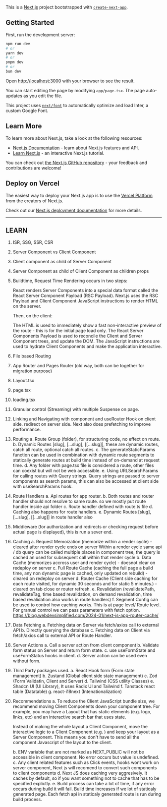 This is a [Next.js](https://nextjs.org/) project bootstrapped with [`create-next-app`](https://github.com/vercel/next.js/tree/canary/packages/create-next-app).

## Getting Started

First, run the development server:

```bash
npm run dev
# or
yarn dev
# or
pnpm dev
# or
bun dev
```

Open [http://localhost:3000](http://localhost:3000) with your browser to see the result.

You can start editing the page by modifying `app/page.tsx`. The page auto-updates as you edit the file.

This project uses [`next/font`](https://nextjs.org/docs/basic-features/font-optimization) to automatically optimize and load Inter, a custom Google Font.

## Learn More

To learn more about Next.js, take a look at the following resources:

- [Next.js Documentation](https://nextjs.org/docs) - learn about Next.js features and API.
- [Learn Next.js](https://nextjs.org/learn) - an interactive Next.js tutorial.

You can check out [the Next.js GitHub repository](https://github.com/vercel/next.js/) - your feedback and contributions are welcome!

## Deploy on Vercel

The easiest way to deploy your Next.js app is to use the [Vercel Platform](https://vercel.com/new?utm_medium=default-template&filter=next.js&utm_source=create-next-app&utm_campaign=create-next-app-readme) from the creators of Next.js.

Check out our [Next.js deployment documentation](https://nextjs.org/docs/deployment) for more details.

---

## LEARN

1. ISR, SSG, SSR, CSR

2. Server Component vs Client Component

3. Client component as child of Server Component

4. Server Component as child of Client Component as children props

5. Buildtime, Request Time
   Rendering occurs in two steps:

   React renders Server Components into a special data format called the React Server Component Payload (RSC Payload).
   Next.js uses the RSC Payload and Client Component JavaScript instructions to render HTML on the server.

   Then, on the client:

   The HTML is used to immediately show a fast non-interactive preview of the route - this is for the initial page load only.
   The React Server Components Payload is used to reconcile the Client and Server Component trees, and update the DOM.
   The JavaScript instructions are used to hydrate Client Components and make the application interactive.

6. File based Routing

7. App Router and Pages Router (old way, both can be together for migration purpose)

8. Layout.tsx

9. page.tsx

10. loading.tsx

11. Granular control (Streaming) with multiple Suspense on page.

12. Linking and Navigating with <Link> component and useRouter Hook on client side. redirect on server side. Next also does prefetching to improve performance.

13. Routing
    a. Route Group (folder), for structuring code, no effect on route.
    b. Dynamic Routes [slug], [...slug], [[...slug]], these are dynamic routes, catch all route, optional catch all routes.
    c. The generateStaticParams function can be used in combination with dynamic route segments to statically generate routes at build time instead of on-demand at request time.
    d. Any folder with page.tsx file is considered a route, other files can coexist but will not be web accessible.
    e. Using URLSearchParams for calling routes with Query strings. Query strings are passed to server components as search params, this can also be accessed at client side with useSearchParams hook.

14. Route Handlers
    a. Api routes for app router.
    b. Both routes and router handler should not resolve to same route. so we mostly put route handler inside api folder
    c. Route handler defined with route.ts file
    d. Caching also happens for route handlers.
    e. Dynamic Routes [slug], [...slug], [[...slug]] in route handler also

15. Middleware (for authorization and redirects or checking request before actual page is displayed), this is run a sever end.

16. Caching
    a. Request Memoization (memorize within a render cycle) - cleared after render cycle ends on server
    Within a render cycle same api / db query can be called multiple places in component tree, the query is cached an used for subsequent call within that render cycle
    b. Data Cache (memorizes accross user and render cycle) - doesnot clear on redeploy on server
    c. Full Route Cache (caching the full page a build time, any non dynamic page is cached, only updated on rebuild) - cleared on redeploy on server
    d. Router Cache (Client side caching for each route visited, for dynamic 30 seconds and for static 5 minutes.) - cleared on tab close or router refresh.
    e. Revalidation (revalidatePath, revalidateTag, time based revalidation, on demand revalidation, time based revalidation also works in route handlers)
    f. Segment Config can be used to control how caching works. This is at page level/ Route level. For granual control we can pass parameters with fetch option.
    https://blog.webdevsimplified.com/2024-01/next-js-app-router-cache/

17. Data Fetching
    a. Fetching data on Server via fetch/axios call to external API
    b. Directly querying the database
    c. Fetching data on Client via fetch/axios call to external API or Route Handler.

18. Server Actions
    a. Call a server action from client component
    b. Validate form status on Server and return form state.
    c. use useFormState and useFormStatus hooks in client.
    d. Server action can be used even without form.

19. Third Party packages used.
    a. React Hook form (Form state management)
    b. Zustand (Global client side state management)
    c. Zod (Form Validatin, Client and Server)
    d. Tailwind (CSS utility Classes)
    e. Shadcn UI (UI Library), It uses Radix UI and Tailwind
    f. Tanstack react table (Datatable)
    g. react-i18next (Intenationalization)

20. Recommendations
    a. To reduce the Client JavaScript bundle size, we recommend moving Client Components down your component tree.
    For example, you may have a Layout that has static elements (e.g. logo, links, etc) and an interactive search bar that uses state.

    Instead of making the whole layout a Client Component, move the interactive logic to a Client Component (e.g. <SearchBar />) and keep your layout as a Server Component. This means you don't have to send all the component Javascript of the layout to the client.

    b. ENV variable that are not marked as NEXT_PUBLIC will not be accessible in client component. No error occurs but value is undefined.
    c. Any client related features such as Click events, hooks wont work on server component, Next js will recomend to convert such components to client components
    d. Next JS does caching very aggresively. It caches by default, so if you want something not to cache that has to be specified explictly.
    e. Build process can take a lot of time, if any error occurs during build it will fail. Build time increases if we lot of staticaly generated page. Each fetch api in staticaly generated route is run during build process.
